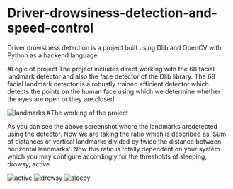 # Driver-drowsiness-detection-and-speed-control
Driver drowsiness detection is a project built using Dlib and OpenCV with Python as a backend language.

#Logic of project
The project includes direct working with the 68 facial landmark detector and also the face detector of the Dlib library. The 68 facial landmark detector is a robustly trained efficient detector which detects the points on the human face using which we determine whether the eyes are open or they are closed.

![landmarks](https://github.com/user-attachments/assets/94865060-6c8e-4e58-b23e-9bbec862ade9)
#The working of the project

As you can see the above screenshot where the landmarks aredetected using the detector.
Now we are taking the ratio which is described as 'Sum of distances of vertical landmarks divided by twice the distance between horizontal landmarks'.
Now this ratio is totally dependent on your system which you may configure accordingly for the thresholds of sleeping, drowsy, active.

![active](https://github.com/user-attachments/assets/5913e33e-5016-4479-8aae-95d35d951b00)
![drowsy](https://github.com/user-attachments/assets/d10c71dc-cd1e-4590-9256-2ac4a6069f3f)
![sleepy](https://github.com/user-attachments/assets/1197804e-7620-41a8-9696-3d9571719ec1)

